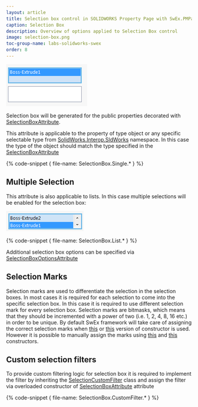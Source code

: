 ```yaml
---
layout: article
title: Selection box control in SOLIDWORKS Property Page with SwEx.PMPage framework
caption: Selection Box
description: Overview of options applied to Selection Box control
image: selection-box.png
toc-group-name: labs-solidworks-swex
order: 8
---
```

![Selection box control](selection-box.png)

Selection box will be generated for the public properties decorated with [SelectionBoxAttribute](https://docs.codestack.net/swex/pmpage/html/T_CodeStack_SwEx_PMPage_Attributes_SelectionBoxAttribute.htm).

This attribute is applicable to the property of type object or any specific selectable type from 
[SolidWorks.Interop.SldWorks](http://help.solidworks.com/2014/english/api/SWHelp_List.html?id=a4a58f35c9bf4504aea25542315877d0#Pg0&ProductType=&ProductName=) namespace. In this case the type of the object should match the type specified in the [SelectionBoxAttribute](https://docs.codestack.net/swex/pmpage/html/T_CodeStack_SwEx_PMPage_Attributes_SelectionBoxAttribute.htm)

{% code-snippet { file-name: SelectionBox.Single.* } %}

## Multiple Selection

This attribute is also applicable to lists. In this case multiple selections will be enabled for the selection box:

![Multiple entities selected in the selection box](selection-box-multiple.png)

{% code-snippet { file-name: SelectionBox.List.* } %}

Additional selection box options can be specified via [SelectionBoxOptionsAttribute](https://docs.codestack.net/swex/pmpage/html/T_CodeStack_SwEx_PMPage_Attributes_SelectionBoxOptionsAttribute.htm)

## Selection Marks

Selection marks are used to differentiate the selection in the selection boxes. In most cases it is required for each selection to come into the specific selection box. In this case it is required to use different selection mark for every selection box. Selection marks are bitmasks, which means that they should be incremented with a power of two (i.e. 1, 2, 4, 8, 16 etc.) in order to be unique. By default SwEx framework will take care of assigning the correct selection marks when [this](https://docs.codestack.net/swex/pmpage/html/M_CodeStack_SwEx_PMPage_Attributes_SelectionBoxAttribute__ctor.htm) or [this](https://docs.codestack.net/swex/pmpage/html/M_CodeStack_SwEx_PMPage_Attributes_SelectionBoxAttribute__ctor_3.htm) version of constructor is used. However it is possible to manually assign the marks using [this](https://docs.codestack.net/swex/pmpage/html/M_CodeStack_SwEx_PMPage_Attributes_SelectionBoxAttribute__ctor_1.htm) and [this](https://docs.codestack.net/swex/pmpage/html/M_CodeStack_SwEx_PMPage_Attributes_SelectionBoxAttribute__ctor_2.htm) constructors.

## Custom selection filters

To provide custom filtering logic for selection box it is required to implement the filter by inheriting the [SelectionCustomFilter](https://docs.codestack.net/swex/pmpage/html/T_CodeStack_SwEx_PMPage_Base_SelectionCustomFilter_1.htm) class and assign the filter via overloaded constructor of [SelectionBoxAttribute](https://docs.codestack.net/swex/pmpage/html/M_CodeStack_SwEx_PMPage_Attributes_SelectionBoxAttribute__ctor_2.htm) attribute

{% code-snippet { file-name: SelectionBox.CustomFilter.* } %}
